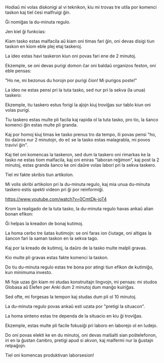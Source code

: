 Hodiaŭ mi volas diskonigi al vi teknikon, kiu mi trovas tre utila por komenci taskon kaj tiel ĉesi malfruigi ĝin.

Ĝi nomiĝas la du-minuta regulo.

Jen kiel ĝi funkcias:

Kiam tasko estas malfacila aŭ kiam oni timas fari ĝin, oni devas disigi tiun taskon en kiom eble plej etaj taskeroj.

La ideo estas havi taskeron kiun oni povas fari ene de 2 minutoj.

Ekzemple, se oni devas purigi domon ĉar oni baldaŭ organizos feston, oni eble pensas:

"Ho ne, mi bezonus du horojn por purigi ĉion! Mi purigos poste!"

La ideo ne estas pensi pri la tuta tasko, sed nur pri la sekva (la unua) taskero:

Ekzemple, tiu taskero estus forigi la aĵojn kiuj troviĝas sur tablo kiun oni volas purigi.

Tiu taskero estas multe pli facila kaj rapida ol la tuta tasko, pro tio, la ŝanco komenci ĝin estas multe pli granda.

Kaj por homoj kiuj timas ke tasko prenus tro da tempo, ili povas pensi "ho, tio daŭros nur 2 minutojn, do eĉ se la tasko estas malagrabla, mi povos travivi ĝin".

Kaj tiel oni komencas la taskeron, sed dum la taskero oni rimarkas ke la tasko ne estas tiom malfacila, kaj oni eniras "laboran reĝimon", kaj post la 2 minutoj, estas granda ŝanco ke oni daŭre volas labori pri la sekva taskero.

Tiel mi fakte skribis tiun artikolon.

Mi volis skribi artikolon pri la du-minuta regulo, kaj mia unua du-minuta taskero estis spekti videon pri ĝi por reinformiĝi.

https://www.youtube.com/watch?v=0CmtDk-joT4

Krom la realigado de la tuta tasko, la du-minuta regulo havas ankaŭ alian bonan efikon:

Ĝi helpas la kreadon de bonaj kutimoj.

La homa cerbo tre ŝatas kutimojn: se oni faras ion ĉiutage, oni altigas la ŝancon fari la saman taskon en la sekva tago.

Kaj por la kreado de kutimoj, la daŭro de la tasko multe malpli gravas.

Kio multe pli gravas estas fakte komenci la taskon.

Do tiu du-minuta regulo estas tre bona por atingi tiun efikon de kutimiĝo, kun minimuma investo.

Mi foje uzas ĝin kiam mi studas konstruitajn lingvojn, mi pensas: mi studos Globasa aŭ Elefen per Anki dum 2 minutoj dum manĝo kuiriĝas.

Sed ofte, mi forgesas la tempon kaj studas dum pli ol 10 minutoj.

La du-minuta regulo povas ankaŭ esti uzata por "pretigi la situacon".

La homa sinteno estas tre dependa de la situacio en kiu ĝi troviĝas.

Ekzemple, estas multe pli facile fokusiĝi pri laboro en laborejo ol en ludejo.

Do oni povas elekti ke en du minutoj, oni devas malŝalti sian poŝtelefonon, iri en la ĝustan ĉambro, pretigi apud si akvon, kaj malfermi nur la ĝustajn retpaĝojn.

Tiel oni komencas produktivan laborsesion!